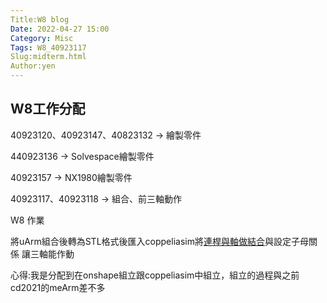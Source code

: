 ```yaml
---
Title:W8 blog
Date: 2022-04-27 15:00
Category: Misc
Tags: W8_40923117
Slug:midterm.html
Author:yen
---
```



<!-- PELICAN_END_SUMMARY -->


W8工作分配
----

40923120、40923147、40823132 → 繪製零件

440923136 → Solvespace繪製零件

40923157 → NX1980繪製零件

40923117、40923118 → 組合、前三軸動作

W8 作業

將uArm組合後轉為STL格式後匯入coppeliasim將[連桿與軸做結合]與設定子母關係 讓三軸能作動 

心得:我是分配到在onshape組立跟coppeliasim中組立，組立的過程與之前cd2021的meArm差不多

[連桿與軸做結合]:https://youtu.be/Bpzl5X8-zt0